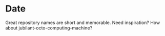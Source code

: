 # Date
Great repository names are short and memorable. Need inspiration? How about jubilant-octo-computing-machine?
